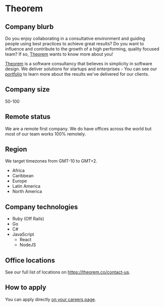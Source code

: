 # Theorem

## Company blurb

Do you enjoy collaborating in a consultative environment and guiding people using best practices to achieve great results? Do you want to influence and contribute to the growth of a high performing, quality focused team? If so, [Theorem](https://theorem.co) wants to know more about you!

[Theorem](https://theorem.co) is a software consultancy that believes in simplicity in software design. We deliver solutions for startups and enterprises - You can see our [portfolio](https://theorem.co/portfolio) to learn more about the results we've delivered for our clients.

## Company size

50-100

## Remote status

We are a remote first company. We do have offices across the world but most of our team works 100% remotely.

## Region

We target timezones from GMT-10 to GMT+2.

* Africa
* Caribbean
* Europe
* Latin America
* North America

## Company technologies

* Ruby (Off Rails)
* Go
* C#
* JavaScript
  * React
  * NodeJS

## Office locations

See our full list of locations on https://theorem.co/contact-us.

## How to apply

You can apply directly [on your careers page](https://theorem.applytojob.com?source=remoteintech).
